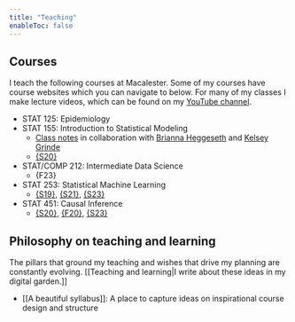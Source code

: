```yaml
---
title: "Teaching"
enableToc: false
---
```


## Courses

I teach the following courses at Macalester. Some of my courses have course websites which you can navigate to below. For many of my classes I make lecture videos, which can be found on my [YouTube channel](https://www.youtube.com/channel/UCgW3LCQ623sUjprV8EbtVoA).

- STAT 125: Epidemiology
- STAT 155: Introduction to Statistical Modeling
    - [Class notes](https://bcheggeseth.github.io/Stat155Notes/) in collaboration with [Brianna Heggeseth](https://bcheggeseth.github.io/) and [Kelsey Grinde](https://kegrinde.github.io)
    - [{S20}](https://lmyint.github.io/155_spring_2020/)
- STAT/COMP 212: Intermediate Data Science
	- {F23}
- STAT 253: Statistical Machine Learning
    - [{S19}](https://lmyint.github.io/253_spring_2019/), [{S21}](https://lmyint.github.io/253_spring_2021/), [{S23}](https://lmyint.github.io/253_spring_2023/)
- STAT 451: Causal Inference
    - [{S20}](https://lmyint.github.io/causal_spring_2020/), [{F20}](https://lmyint.github.io/causal_fall_2020/), [{S23}](https://lmyint.github.io/causal_spring_2023/)

## Philosophy on teaching and learning

The pillars that ground my teaching and wishes that drive my planning are constantly evolving. [[Teaching and learning|I write about these ideas in my digital garden.]]

- [[A beautiful syllabus]]: A place to capture ideas on inspirational course design and structure

<style>
.meta {display: none;}
</style>
